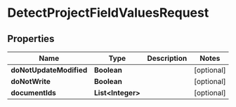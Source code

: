 

# DetectProjectFieldValuesRequest


## Properties

| Name | Type | Description | Notes |
|------------ | ------------- | ------------- | -------------|
|**doNotUpdateModified** | **Boolean** |  |  [optional] |
|**doNotWrite** | **Boolean** |  |  [optional] |
|**documentIds** | **List&lt;Integer&gt;** |  |  [optional] |




